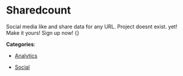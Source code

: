 # Sharedcount

Social media like and share data for any URL.  Project doesnt exist. yet! Make it yours! Sign up now! {}

**Categories**:

- [Analytics](https://github/apis-list/apis-list#analytics)

- [Social](https://github/apis-list/apis-list#social)



